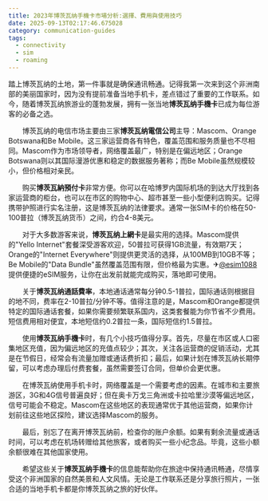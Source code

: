 ```yaml
---
title: 2023年博茨瓦纳手機卡市場分析:選擇、費用與使用技巧
date: 2025-09-13T02:17:46.675028
category: communication-guides
tags:
  - connectivity
  - sim
  - roaming
---
```


踏上博茨瓦纳的土地，第一件事就是确保通讯畅通。记得我第一次来到这个非洲南部的美丽国家时，因为没有提前准备当地手机卡，差点错过了重要的工作联系。如今，随着博茨瓦纳旅游业的蓬勃发展，拥有一张当地**博茨瓦纳手機卡**已成为每位游客的必备之选。

　　博茨瓦纳的电信市场主要由三家**博茨瓦纳電信公司**主导：Mascom、Orange Botswana和Be Mobile。这三家运营商各有特色，覆盖范围和服务质量也不尽相同。Mascom作为市场领导者，网络覆盖最广，特别是在偏远地区；Orange Botswana则以其国际漫游优惠和稳定的数据服务著称；而Be Mobile虽然规模较小，但价格相对亲民。

　　购买**博茨瓦納預付卡**非常方便。你可以在哈博罗内国际机场的到达大厅找到各家运营商的柜台，也可以在市区的购物中心、超市甚至一些小型便利店购买。记得携带护照进行实名注册，这是博茨瓦纳的法律要求。通常一张SIM卡的价格在50-100普拉（博茨瓦纳货币）之间，约合4-8美元。

　　对于大多数游客来说，**博茨瓦纳上網卡**是最实用的选择。Mascom提供的"Yello Internet"套餐深受游客欢迎，50普拉可获得1GB流量，有效期7天；Orange的"Internet Everywhere"则提供更灵活的选择，从100MB到10GB不等；Be Mobile的"Data Bundle"虽然覆盖范围有限，但价格最为实惠。✈[@esim1088](https://t.me/s/esim1088)提供便捷的eSIM服务，让你在出发前就能完成购买，落地即可使用。

　　关于**博茨瓦纳通話費率**，本地通话通常每分钟0.5-1普拉，国际通话则根据目的地不同，费率在2-10普拉/分钟不等。值得注意的是，Mascom和Orange都提供特定的国际通话套餐，如果你需要频繁联系国内，这类套餐能为你节省不少费用。短信费用相对便宜，本地短信约0.2普拉一条，国际短信约1.5普拉。

　　使用**博茨瓦纳手機卡**时，有几个小技巧值得分享。首先，尽量在市区或人口密集地区充值，因为偏远地区的充值点较少；其次，关注各运营商的促销活动，尤其是在节假日，经常会有流量加赠或通话费折扣；最后，如果计划在博茨瓦纳长期停留，可以考虑办理后付费套餐，虽然需要签订合同，但单价会更优惠。

　　在博茨瓦纳使用手机卡时，网络覆盖是一个需要考虑的因素。在城市和主要旅游区，3G和4G信号普遍良好；但在奥卡万戈三角洲或卡拉哈里沙漠等偏远地区，信号可能会不稳定。Mascom在这些地区的表现通常优于其他运营商，如果你计划前往这些地区探险，建议选择Mascom的服务。

　　最后，别忘了在离开博茨瓦纳前，检查你的账户余额。如果有剩余流量或通话时间，可以考虑在机场转赠给其他旅客，或者购买一些小纪念品。毕竟，这些小额余额很难在其他国家使用。

　　希望这些关于**博茨瓦纳手機卡**的信息能帮助你在旅途中保持通讯畅通，尽情享受这个非洲国家的自然美景和人文风情。无论是工作联系还是分享旅行照片，一张合适的当地手机卡都是你博茨瓦纳之旅的好伙伴。